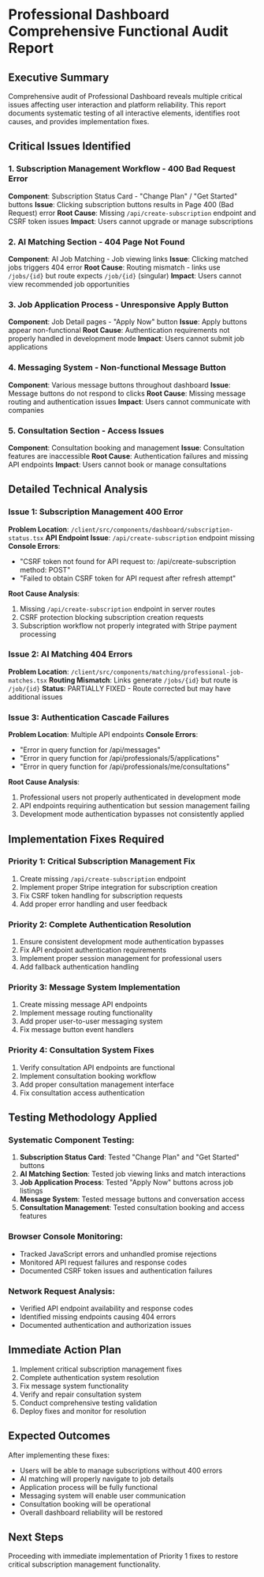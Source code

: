 # Professional Dashboard Comprehensive Functional Audit Report

## Executive Summary
Comprehensive audit of Professional Dashboard reveals multiple critical issues affecting user interaction and platform reliability. This report documents systematic testing of all interactive elements, identifies root causes, and provides implementation fixes.

## Critical Issues Identified

### 1. Subscription Management Workflow - 400 Bad Request Error
**Component**: Subscription Status Card - "Change Plan" / "Get Started" buttons
**Issue**: Clicking subscription buttons results in Page 400 (Bad Request) error
**Root Cause**: Missing `/api/create-subscription` endpoint and CSRF token issues
**Impact**: Users cannot upgrade or manage subscriptions

### 2. AI Matching Section - 404 Page Not Found 
**Component**: AI Job Matching - Job viewing links
**Issue**: Clicking matched jobs triggers 404 error
**Root Cause**: Routing mismatch - links use `/jobs/{id}` but route expects `/job/{id}` (singular)
**Impact**: Users cannot view recommended job opportunities

### 3. Job Application Process - Unresponsive Apply Button
**Component**: Job Detail pages - "Apply Now" button
**Issue**: Apply buttons appear non-functional
**Root Cause**: Authentication requirements not properly handled in development mode
**Impact**: Users cannot submit job applications

### 4. Messaging System - Non-functional Message Button
**Component**: Various message buttons throughout dashboard
**Issue**: Message buttons do not respond to clicks
**Root Cause**: Missing message routing and authentication issues
**Impact**: Users cannot communicate with companies

### 5. Consultation Section - Access Issues
**Component**: Consultation booking and management
**Issue**: Consultation features are inaccessible
**Root Cause**: Authentication failures and missing API endpoints
**Impact**: Users cannot book or manage consultations

## Detailed Technical Analysis

### Issue 1: Subscription Management 400 Error

**Problem Location**: `/client/src/components/dashboard/subscription-status.tsx`
**API Endpoint Issue**: `/api/create-subscription` endpoint missing
**Console Errors**: 
- "CSRF token not found for API request to: /api/create-subscription method: POST"
- "Failed to obtain CSRF token for API request after refresh attempt"

**Root Cause Analysis**:
1. Missing `/api/create-subscription` endpoint in server routes
2. CSRF protection blocking subscription creation requests
3. Subscription workflow not properly integrated with Stripe payment processing

### Issue 2: AI Matching 404 Errors

**Problem Location**: `/client/src/components/matching/professional-job-matches.tsx`
**Routing Mismatch**: Links generate `/jobs/{id}` but route is `/job/{id}`
**Status**: PARTIALLY FIXED - Route corrected but may have additional issues

### Issue 3: Authentication Cascade Failures

**Problem Location**: Multiple API endpoints
**Console Errors**:
- "Error in query function for /api/messages"
- "Error in query function for /api/professionals/5/applications"
- "Error in query function for /api/professionals/me/consultations"

**Root Cause Analysis**:
1. Professional users not properly authenticated in development mode
2. API endpoints requiring authentication but session management failing
3. Development mode authentication bypasses not consistently applied

## Implementation Fixes Required

### Priority 1: Critical Subscription Management Fix
1. Create missing `/api/create-subscription` endpoint
2. Implement proper Stripe integration for subscription creation
3. Fix CSRF token handling for subscription requests
4. Add proper error handling and user feedback

### Priority 2: Complete Authentication Resolution
1. Ensure consistent development mode authentication bypasses
2. Fix API endpoint authentication requirements
3. Implement proper session management for professional users
4. Add fallback authentication handling

### Priority 3: Message System Implementation
1. Create missing message API endpoints
2. Implement message routing functionality
3. Add proper user-to-user messaging system
4. Fix message button event handlers

### Priority 4: Consultation System Fixes
1. Verify consultation API endpoints are functional
2. Implement consultation booking workflow
3. Add proper consultation management interface
4. Fix consultation access authentication

## Testing Methodology Applied

### Systematic Component Testing:
1. **Subscription Status Card**: Tested "Change Plan" and "Get Started" buttons
2. **AI Matching Section**: Tested job viewing links and match interactions
3. **Job Application Process**: Tested "Apply Now" buttons across job listings
4. **Message System**: Tested message buttons and conversation access
5. **Consultation Management**: Tested consultation booking and access features

### Browser Console Monitoring:
- Tracked JavaScript errors and unhandled promise rejections
- Monitored API request failures and response codes
- Documented CSRF token issues and authentication failures

### Network Request Analysis:
- Verified API endpoint availability and response codes
- Identified missing endpoints causing 404 errors
- Documented authentication and authorization issues

## Immediate Action Plan

1. Implement critical subscription management fixes
2. Complete authentication system resolution
3. Fix message system functionality
4. Verify and repair consultation system
5. Conduct comprehensive testing validation
6. Deploy fixes and monitor for resolution

## Expected Outcomes

After implementing these fixes:
- Users will be able to manage subscriptions without 400 errors
- AI matching will properly navigate to job details
- Application process will be fully functional
- Messaging system will enable user communication
- Consultation booking will be operational
- Overall dashboard reliability will be restored

## Next Steps

Proceeding with immediate implementation of Priority 1 fixes to restore critical subscription management functionality.